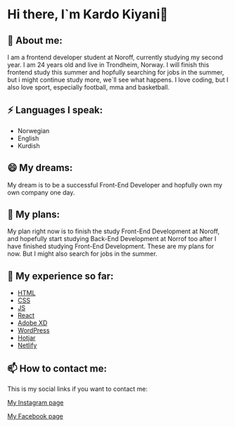 # Hi there, I`m Kardo Kiyani👋

<!--
**kardokiyani/kardokiyani** is a ✨ _special_ ✨ repository because its `README.md` (this file) appears on your GitHub profile.

Here are some ideas to get you started:

- 🔭 I’m currently working on ...
- 🌱 I’m currently learning ...
- 👯 I’m looking to collaborate on ...
- 🤔 I’m looking for help with ...
- 💬 Ask me about ...
- 📫 How to reach me: ...
- 😄 Pronouns: ...
- ⚡ Fun fact: ...
-->

## 🌱 About me:
I am a frontend developer student at Noroff, currently studying my second year. I am 24 years old and live in Trondheim, Norway. I will finish this frontend study this summer and hopfully searching for jobs in the summer, but i might continue study more, we`ll see what happens. I love coding, but I also love sport, especially football, mma and basketball.

## ⚡ Languages I speak:
- Norwegian
- English
- Kurdish

## 😄 My dreams:
My dream is to be a successful Front-End Developer and hopfully own my own company one day.

## 🔭 My plans:
My plan right now is to finish the study Front-End Development at Noroff, and hopefully start studying Back-End Development at Norrof too after I have finished studying Front-End Development. These are my plans for now. But I might also search for jobs in the summer.

## 💬 My experience so far:
- [HTML]()
- [CSS]()
- [JS]()
- [React]()
- [Adobe XD]()
- [WordPress]()
- [Hotjar]()
- [Netlify]()

## 📫 How to contact me:

This is my social links if you want to contact me:

[My Instagram page](https://www.instagram.com/)

[My Facebook page](https://www.facebook.com/)
